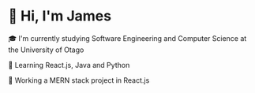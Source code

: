<h1 style="margin:0, auto;">👋 Hi, I'm James</h1>

🎓 I'm currently studying Software Engineering and Computer Science at the University of Otago 

🌱 Learning React.js, Java and Python

🔭 Working a MERN stack project in React.js

<!--
**JamisBuggerlugs/JamisBuggerlugs** is a ✨ _special_ ✨ repository because its `README.md` (this file) appears on your GitHub profile.

Here are some ideas to get you started:

- 🔭 I’m currently working on ...
- 🌱 I’m currently learning ...
- 👯 I’m looking to collaborate on ...
- 🤔 I’m looking for help with ...
- 💬 Ask me about ...
- 📫 How to reach me: ...
- 😄 Pronouns: ...
- ⚡ Fun fact: ...
-->
